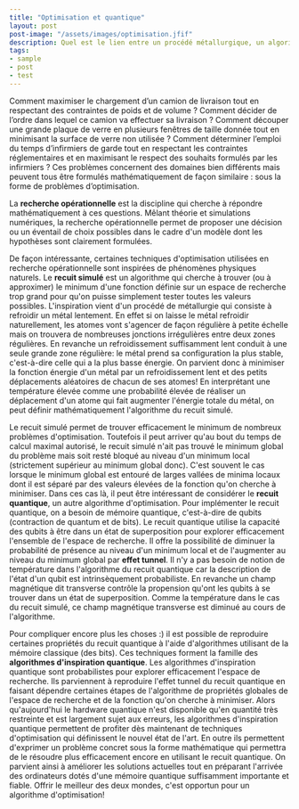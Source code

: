 ```yaml
---
title: "Optimisation et quantique"
layout: post
post-image: "/assets/images/optimisation.jfif"
description: Quel est le lien entre un procédé métallurgique, un algorithme d'optimisation et la mécanique quantique? 🤔 Voici un post de blog pour déchiffrer les interactions entre des domaines plus corrélés qu'il n'y parait. 💡
tags:
- sample
- post
- test
---
```


Comment maximiser le chargement d’un camion de livraison tout en respectant des contraintes de poids et de volume ? Comment décider de l’ordre dans lequel ce camion va effectuer sa livraison ? Comment découper une grande plaque de verre en plusieurs fenêtres de taille donnée tout en minimisant la surface de verre non utilisée ? Comment déterminer l’emploi du temps d’infirmiers de garde tout en respectant les contraintes réglementaires et en maximisant le respect des souhaits formulés par les infirmiers ? Ces problèmes concernent des domaines bien différents mais peuvent tous être formulés mathématiquement de façon similaire : sous la forme de problèmes d’optimisation.

La **recherche opérationnelle** est la discipline qui cherche à répondre mathématiquement à ces questions. Mêlant théorie et simulations numériques, la recherche opérationnelle permet de proposer une décision ou un éventail de choix possibles dans le cadre d'un modèle dont les hypothèses sont clairement formulées.

De façon intéressante, certaines techniques d'optimisation utilisées en recherche opérationnelle sont inspirées de phénomènes physiques naturels. Le **recuit simulé** est un algorithme qui cherche à trouver (ou à approximer) le minimum d'une fonction définie sur un espace de recherche trop grand pour qu'on puisse simplement tester toutes les valeurs possibles. L'inspiration vient d'un procédé de métallurgie qui consiste à refroidir un métal lentement. En effet si on laisse le métal refroidir naturellement, les atomes vont s'agencer de façon régulière à petite échelle mais on trouvera de nombreuses jonctions irrégulières entre deux zones régulières. En revanche un refroidissement suffisamment lent conduit à une seule grande zone régulière: le métal prend sa configuration la plus stable, c'est-à-dire celle qui a la plus basse énergie. On parvient donc à minimiser la fonction énergie d'un métal par un refroidissement lent et des petits déplacements aléatoires de chacun de ses atomes! En interprétant une température élevée comme une probabilité élevée de réaliser un déplacement d'un atome qui fait augmenter l'énergie totale du métal, on peut définir mathématiquement l'algorithme du recuit simulé.

Le recuit simulé permet de trouver efficacement le minimum de nombreux problèmes d'optimisation. Toutefois il peut arriver qu'au bout du temps de calcul maximal autorisé, le recuit simulé n'ait pas trouvé le minimum global du problème mais soit resté bloqué au niveau d'un minimum local (strictement supérieur au minimum global donc). C'est souvent le cas lorsque le minimum global est entouré de larges vallées de minima locaux dont il est séparé par des valeurs élevées de la fonction qu'on cherche à minimiser. Dans ces cas là, il peut être intéressant de considérer le **recuit quantique**, un autre algorithme d'optimisation. Pour implémenter le recuit quantique, on a besoin de mémoire quantique, c'est-à-dire de qubits (contraction de quantum et de bits). Le recuit quantique utilise la capacité des qubits à être dans un état de superposition pour explorer efficacement l'ensemble de l'espace de recherche. Il offre la possibilité de diminuer la probabilité de présence au niveau d'un minimum local et de l'augmenter au niveau du minimum global par **effet tunnel**. Il n'y a pas besoin de notion de température dans l'algorithme du recuit quantique car la description de l'état d'un qubit est intrinsèquement probabiliste. En revanche un champ magnétique dit transverse contrôle la propension qu'ont les qubits à se trouver dans un état de superposition. Comme la température dans le cas du recuit simulé, ce champ magnétique transverse est diminué au cours de l'algorithme.

Pour compliquer encore plus les choses :) il est possible de reproduire certaines propriétés du recuit quantique à l'aide d'algorithmes utilisant de la mémoire classique (des bits). Ces techniques forment la famille des **algorithmes d'inspiration quantique**. Les algorithmes d'inspiration quantique sont probabilistes pour explorer efficacement l'espace de recherche. Ils parviennent à reproduire l'effet tunnel du recuit quantique en faisant dépendre certaines étapes de l'algorithme de propriétés globales de l'espace de recherche et de la fonction qu'on cherche à minimiser. Alors qu'aujourd'hui le hardware quantique n'est disponible qu'en quantité très restreinte et est largement sujet aux erreurs, les algorithmes d'inspiration quantique permettent de profiter dès maintenant de techniques d'optimisation qui définissent le nouvel état de l'art. En outre ils permettent d'exprimer un problème concret sous la forme mathématique qui permettra de le résoudre plus efficacement encore en utilisant le recuit quantique. On parvient ainsi à améliorer les solutions actuelles tout en préparant l'arrivée des ordinateurs dotés d'une mémoire quantique suffisamment importante et fiable. Offrir le meilleur des deux mondes, c'est opportun pour un algorithme d'optimisation!
